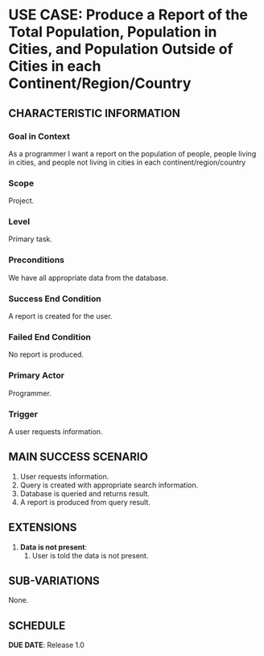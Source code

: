 # USE CASE: Produce a Report of the Total Population, Population in Cities, and Population Outside of Cities in each Continent/Region/Country

## CHARACTERISTIC INFORMATION

### Goal in Context

As a programmer I want a report on the population of people, people living in cities, and people not living in cities in each continent/region/country

### Scope

Project.

### Level

Primary task.

### Preconditions

We have all appropriate data from the database.

### Success End Condition

A report is created for the user.

### Failed End Condition

No report is produced.

### Primary Actor

Programmer.

### Trigger

A user requests information.

## MAIN SUCCESS SCENARIO

1. User requests information.
2. Query is created with appropriate search information.
3. Database is queried and returns result.
4. A report is produced from query result.

## EXTENSIONS

1. **Data is not present**:
    1. User is told the data is not present.

## SUB-VARIATIONS

None.

## SCHEDULE

**DUE DATE**: Release 1.0